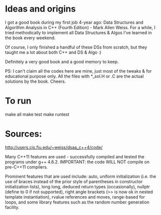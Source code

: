 # Ideas and origins
I got a good book during my first job 4-year ago: Data Structures and Algorithm Analysis in C++ (Fourth Edition) - Mark Allen Weiss. For a while, I tried methodically to implement all Data Structures & Algos I've learned in the book every weekend.

Of course, I only finished a handful of these DSs from scratch, but they taught me a lot about both C++ and DS & Algo :)

Definitely a very good book and a good memory to keep.

PS: I can't claim all the codes here are mine, just most of the tweaks & for educational purpose only. All the files with *_sol.H or .C are the actual solutions by the book.
Cheers.

# To run
make all
make test
make runtest

# Sources:
http://users.cis.fiu.edu/~weiss/dsaa_c++4/code/

Many C++11 features are used - successfully compiled and tested the programs under g++ 4.6.2. IMPORTANT: the code WILL NOT compile on pre-C++11 compilers.

Prominent features that are used include: auto, uniform initialization (i.e. the use of braces instead of the prior style of parentheses in constructor initialization lists), long long, deduced return types (occasionally), nullptr (define to 0 if not supported), right angle brackets (>> is now ok in nested template instantiation), rvalue references and moves, range-based for loops, and some library features such as the random number generation facility.


